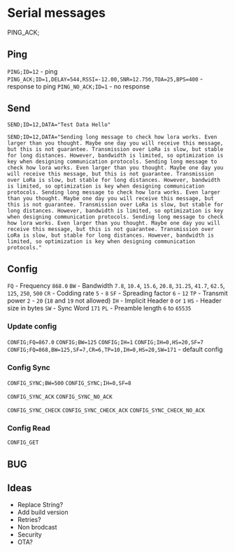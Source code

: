 # Serial messages

PING_ACK;

## Ping
`PING;ID=12` - ping 
`PING_ACK;ID=1,DELAY=544,RSSI=-12.00,SNR=12.75б,TOA=25,BPS=400` - response to ping
`PING_NO_ACK;ID=1` - no response

## Send

`SEND;ID=12,DATA="Test Data Hello"`

`SEND;ID=12,DATA="Sending long message to check how lora works. Even larger than you thought. Maybe one day you will receive this message, but this is not guarantee. Transmission over LoRa is slow, but stable for long distances. However, bandwidth is limited, so optimization is key when designing communication protocols. Sending long message to check how lora works. Even larger than you thought. Maybe one day you will receive this message, but this is not guarantee. Transmission over LoRa is slow, but stable for long distances. However, bandwidth is limited, so optimization is key when designing communication protocols. Sending long message to check how lora works. Even larger than you thought. Maybe one day you will receive this message, but this is not guarantee. Transmission over LoRa is slow, but stable for long distances. However, bandwidth is limited, so optimization is key when designing communication protocols. Sending long message to check how lora works. Even larger than you thought. Maybe one day you will receive this message, but this is not guarantee. Transmission over LoRa is slow, but stable for long distances. However, bandwidth is limited, so optimization is key when designing communication protocols."`

## Config

`FQ` - Frequency `868.0`
`BW` - Bandwidth `7.8`, `10.4`, `15.6`, `20.8`, `31.25`, `41.7`, `62.5`, `125`, `250`, `500`
`CR` - Codding rate `5` - `8`
`SF` - Spreading factor `6` - `12`
`TP` - Transmit power `2` - `20` (`18` and `19` not allowed)
`IH` - Implicit Header `0` or `1`
`HS` - Header size in bytes
`SW` - Sync Word `171`
`PL` - Preamble length `6` to `65535`

### Update config 

`CONFIG;FQ=867.0`
`CONFIG;BW=125`
`CONFIG;IH=1`
`CONFIG;IH=0,HS=20,SF=7`
`CONFIG;FQ=868,BW=125,SF=7,CR=6,TP=10,IH=0,HS=20,SW=171` - default config

### Config Sync

`CONFIG_SYNC;BW=500`
`CONFIG_SYNC;IH=0,SF=8`

`CONFIG_SYNC_ACK`
`CONFIG_SYNC_NO_ACK`

`CONFIG_SYNC_CHECK`
`CONFIG_SYNC_CHECK_ACK`
`CONFIG_SYNC_CHECK_NO_ACK`

### Config Read
`CONFIG_GET`


## BUG

## Ideas
- Replace String?
- Add build version
- Retries?
- Non brodcast
- Security
- OTA?